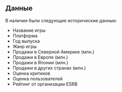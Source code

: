 ## Данные
В наличии были следующие исторические данные:
- Название игры
- Платформа
- Год выпуска
- Жанр игры
- Продажи в Северной Америке (млн.)
- Продажи в Европе (млн.)
- Продажи в Японии (млн.)
- Продажи в других странах (млн.)
- Оценка критиков
- Оценка пользователей
- Рейтинг от организации ESRB
